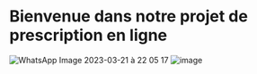# Bienvenue dans notre projet de prescription en ligne
![WhatsApp Image 2023-03-21 à 22 05 17](https://user-images.githubusercontent.com/114961933/231629086-dd617da6-dc4f-4637-9e15-c53aea33c271.jpg)
![image](https://user-images.githubusercontent.com/114961933/231629202-e73fccf6-bc1e-4436-b50c-524b98207d98.png)
